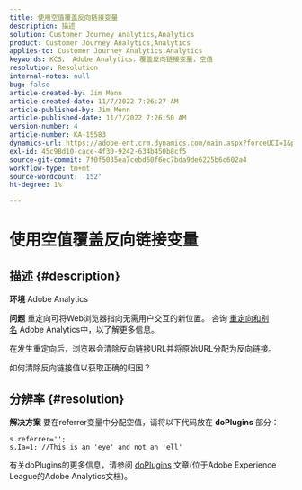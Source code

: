 ```yaml
---
title: 使用空值覆盖反向链接变量
description: 描述
solution: Customer Journey Analytics,Analytics
product: Customer Journey Analytics,Analytics
applies-to: Customer Journey Analytics,Analytics
keywords: KCS， Adobe Analytics，覆盖反向链接变量，空值
resolution: Resolution
internal-notes: null
bug: false
article-created-by: Jim Menn
article-created-date: 11/7/2022 7:26:27 AM
article-published-by: Jim Menn
article-published-date: 11/7/2022 7:26:50 AM
version-number: 4
article-number: KA-15583
dynamics-url: https://adobe-ent.crm.dynamics.com/main.aspx?forceUCI=1&pagetype=entityrecord&etn=knowledgearticle&id=8db8177d-6d5e-ed11-9561-6045bd0065f9
exl-id: 45c98d10-cace-4f30-9242-634b450b8cf5
source-git-commit: 7f0f5035ea7cebd60f6ec7bda9de6225b6c602a4
workflow-type: tm+mt
source-wordcount: '152'
ht-degree: 1%

---
```


# 使用空值覆盖反向链接变量

## 描述 {#description}


<b>环境</b>
Adobe Analytics

<b>问题</b>
重定向可将Web浏览器指向无需用户交互的新位置。 咨询 [重定向和别名](https://docs.adobe.com/content/help/en/analytics/technotes/redirects.html) Adobe Analytics中，以了解更多信息。

在发生重定向后，浏览器会清除反向链接URL并将原始URL分配为反向链接。

如何清除反向链接值以获取正确的归因？


## 分辨率 {#resolution}


<b>解决方案</b>
要在referrer变量中分配空值，请将以下代码放在 <b>doPlugins</b> 部分：


```
s.referrer='';
s.Ia=1; //This is an 'eye' and not an 'ell'
```


有关doPlugins的更多信息，请参阅 [doPlugins](https://docs.adobe.com/content/help/en/analytics/implementation/vars/functions/doplugins.html "单击以关注链接：https://docs.adobe.com/content/help/en/analytics/implementation/vars/functions/doplugins.html") 文章(位于Adobe Experience League的Adobe Analytics文档)。
